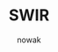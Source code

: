 ---
    title: 'SWIR'
    pubDate: 2020-09-09
    description: 'Dawid Nowak talks about his experience developing Sidecar Written In Rust.'
    author: 'nowak'
    image:
        src: ''
        alt: ''
    video_url: 'https://youtu.be/deg1rwdWG7g?si=pYFGFcwbsxpGNhiU'
    tags: ["Rust","2020","Sidecar"]
    event_location: 'Online'
    slides_url: 'NULL'
---